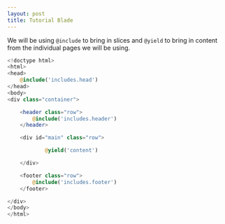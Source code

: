 ```yaml
---
layout: post
title: Tutorial Blade
---
```


We will be using `@include` to bring in slices and `@yield` to bring in content from the individual pages we will be using.

```php
<!doctype html>
<html>
<head>
    @include('includes.head')
</head>
<body>
<div class="container">

    <header class="row">
        @include('includes.header')
    </header>

    <div id="main" class="row">

            @yield('content')

    </div>

    <footer class="row">
        @include('includes.footer')
    </footer>

</div>
</body>
</html>
```